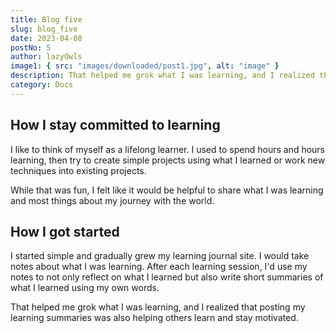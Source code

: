 ```yaml
---
title: Blog five
slug: blog_five
date: 2023-04-08
postNo: 5
author: lazyOwls
image1: { src: "images/downloaded/post1.jpg", alt: "image" }
description: That helped me grok what I was learning, and I realized that posting my learning summaries was also helping others learn and stay motivated.
category: Docs
---
```


## How I stay committed to learning

I like to think of myself as a lifelong learner. I used to spend hours and hours learning, then try to create simple projects using what I learned or work new techniques into existing projects.

While that was fun, I felt like it would be helpful to share what I was learning and most things about my journey with the world.

## How I got started

I started simple and gradually grew my learning journal site. I would take notes about what I was learning. After each learning session, I'd use my notes to not only reflect on what I learned but also write short summaries of what I learned using my own words.

That helped me grok what I was learning, and I realized that posting my learning summaries was also helping others learn and stay motivated.
